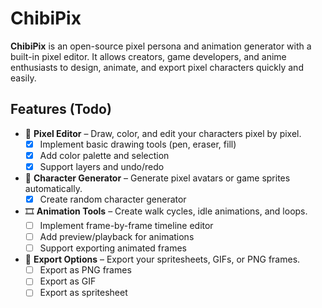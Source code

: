 # ChibiPix

**ChibiPix** is an open-source pixel persona and animation generator with a built-in pixel editor. It allows creators, game developers, and anime enthusiasts to design, animate, and export pixel characters quickly and easily.

## Features (Todo)

- 🎨 **Pixel Editor** – Draw, color, and edit your characters pixel by pixel.
  - [x] Implement basic drawing tools (pen, eraser, fill)
  - [x] Add color palette and selection
  - [x] Support layers and undo/redo

- 🤖 **Character Generator** – Generate pixel avatars or game sprites automatically.
  - [x] Create random character generator

- 🎞️ **Animation Tools** – Create walk cycles, idle animations, and loops.
  - [ ] Implement frame-by-frame timeline editor
  - [ ] Add preview/playback for animations
  - [ ] Support exporting animated frames

- 💾 **Export Options** – Export your spritesheets, GIFs, or PNG frames.
  - [ ] Export as PNG frames
  - [ ] Export as GIF
  - [ ] Export as spritesheet
